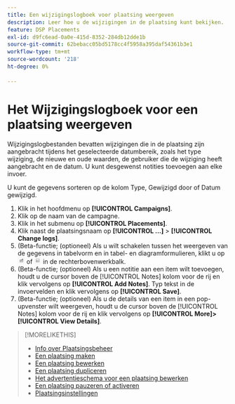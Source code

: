 ```yaml
---
title: Een wijzigingslogboek voor plaatsing weergeven
description: Leer hoe u de wijzigingen in de plaatsing kunt bekijken.
feature: DSP Placements
exl-id: d9fc6ead-0a0e-415d-8352-284db12dde1b
source-git-commit: 62bebacc05bd5178cc4f5958a395daf54361b3e1
workflow-type: tm+mt
source-wordcount: '218'
ht-degree: 0%

---
```


# Het Wijzigingslogboek voor een plaatsing weergeven

Wijzigingslogbestanden bevatten wijzigingen die in de plaatsing zijn aangebracht tijdens het geselecteerde datumbereik, zoals het type wijziging, de nieuwe en oude waarden, de gebruiker die de wijziging heeft aangebracht en de datum. U kunt desgewenst notities toevoegen aan elke invoer.

U kunt de gegevens sorteren op de kolom Type, Gewijzigd door of Datum gewijzigd.

1. Klik in het hoofdmenu op **[!UICONTROL Campaigns]**.
1. Klik op de naam van de campagne.
1. Klik in het submenu op **[!UICONTROL Placements]**.
1. Klik naast de plaatsingsnaam op  **[!UICONTROL ...]** > **[!UICONTROL Change logs]**.
1. (Beta-functie; (optioneel) Als u wilt schakelen tussen het weergeven van de gegevens in tabelvorm en in tabel- en diagramformulieren, klikt u op ![Tabel- en grafiekweergave](/help/dsp/assets/table-plus-chart-view.png "Tabel- en grafiekweergave") of ![Tabelweergave](/help/dsp/assets/table-view.png "Tabelweergave") in de rechterbovenwerkbalk.
1. (Beta-functie; (optioneel) Als u een notitie aan een item wilt toevoegen, houdt u de cursor boven de [!UICONTROL Notes] kolom voor de rij en klik vervolgens op **[!UICONTROL Add Notes]**. Typ tekst in de invoervelden en klik vervolgens op **[!UICONTROL Save]**.
1. (Beta-functie; (optioneel) Als u de details van een item in een pop-upvenster wilt weergeven, houdt u de cursor boven de [!UICONTROL Notes] kolom voor de rij en klik vervolgens op **[!UICONTROL More]>[!UICONTROL View Details]**.

>[!MORELIKETHIS]
>
>* [Info over Plaatsingsbeheer](placement-about.md)
>* [Een plaatsing maken](placement-create.md)
>* [Een plaatsing bewerken](placement-edit.md)
>* [Een plaatsing dupliceren](placement-duplicate.md)
>* [Het advertentieschema voor een plaatsing bewerken](placement-edit-ad-schedule.md)
>* [Een plaatsing pauzeren of activeren](placement-pause-activate.md)
>* [Plaatsingsinstellingen](placement-settings.md)

